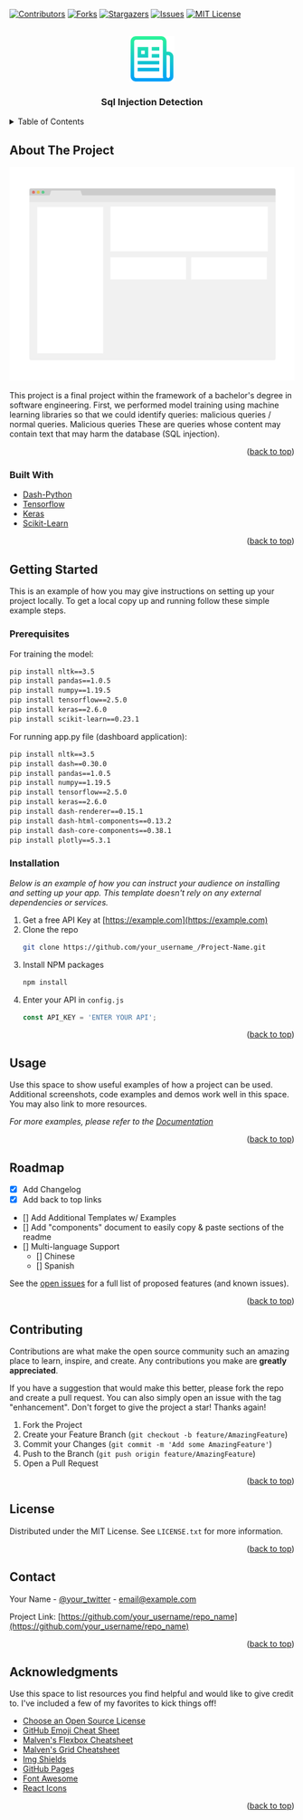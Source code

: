 <div id="top"></div>
<!--
*** Thanks for checking out the Best-README-Template. If you have a suggestion
*** that would make this better, please fork the repo and create a pull request
*** or simply open an issue with the tag "enhancement".
*** Don't forget to give the project a star!
*** Thanks again! Now go create something AMAZING! :D
-->



<!-- PROJECT SHIELDS -->
<!--
*** I'm using markdown "reference style" links for readability.
*** Reference links are enclosed in brackets [ ] instead of parentheses ( ).
*** See the bottom of this document for the declaration of the reference variables
*** for contributors-url, forks-url, etc. This is an optional, concise syntax you may use.
*** https://www.markdownguide.org/basic-syntax/#reference-style-links
-->
[![Contributors][contributors-shield]][contributors-url]
[![Forks][forks-shield]][forks-url]
[![Stargazers][stars-shield]][stars-url]
[![Issues][issues-shield]][issues-url]
[![MIT License][license-shield]][license-url]



<!-- PROJECT LOGO -->
<br />
<div align="center">
  <a href="https://github.com/dudi709/SQL-injection-Final-Project">
    <img src="images/logo.png" alt="Logo" width="80" height="80">
  </a>

  <h3 align="center">Sql Injection Detection</h3>
</div>



<!-- TABLE OF CONTENTS -->
<details>
  <summary>Table of Contents</summary>
  <ol>
    <li>
      <a href="#about-the-project">About The Project</a>
      <ul>
        <li><a href="#built-with">Built With</a></li>
      </ul>
    </li>
    <li>
      <a href="#getting-started">Getting Started</a>
      <ul>
        <li><a href="#prerequisites">Prerequisites</a></li>
        <li><a href="#installation">Installation</a></li>
      </ul>
    </li>
    <li><a href="#usage">Usage</a></li>
    <li><a href="#roadmap">Roadmap</a></li>
    <li><a href="#contributing">Contributing</a></li>
    <li><a href="#license">License</a></li>
    <li><a href="#contact">Contact</a></li>
    <li><a href="#acknowledgments">Acknowledgments</a></li>
  </ol>
</details>



<!-- ABOUT THE PROJECT -->
## About The Project

[![Product Name Screen Shot][product-screenshot]](https://example.com)

This project is a final project within the framework of a bachelor's degree in software engineering.
First, we performed model training using machine learning libraries so that we could identify queries: malicious queries / normal queries. Malicious queries These are queries whose content may contain text that may harm the database (SQL injection).

<p align="right">(<a href="#top">back to top</a>)</p>



### Built With

* [Dash-Python](https://dash.plotly.com/)
* [Tensorflow](https://www.tensorflow.org/)
* [Keras](https://keras.io/)
* [Scikit-Learn](https://scikit-learn.org/stable/)




<p align="right">(<a href="#top">back to top</a>)</p>



<!-- GETTING STARTED -->
## Getting Started

This is an example of how you may give instructions on setting up your project locally.
To get a local copy up and running follow these simple example steps.

### Prerequisites

For training the model:
  ```sh
  pip install nltk==3.5
  pip install pandas==1.0.5
  pip install numpy==1.19.5
  pip install tensorflow==2.5.0
  pip install keras==2.6.0
  pip install scikit-learn==0.23.1
  ```
 For running app.py file (dashboard application):
   ```sh
  pip install nltk==3.5
  pip install dash==0.30.0
  pip install pandas==1.0.5
  pip install numpy==1.19.5
  pip install tensorflow==2.5.0
  pip install keras==2.6.0
  pip install dash-renderer==0.15.1
  pip install dash-html-components==0.13.2
  pip install dash-core-components==0.38.1
  pip install plotly==5.3.1
  ```

### Installation

_Below is an example of how you can instruct your audience on installing and setting up your app. This template doesn't rely on any external dependencies or services._

1. Get a free API Key at [https://example.com](https://example.com)
2. Clone the repo
   ```sh
   git clone https://github.com/your_username_/Project-Name.git
   ```
3. Install NPM packages
   ```sh
   npm install
   ```
4. Enter your API in `config.js`
   ```js
   const API_KEY = 'ENTER YOUR API';
   ```

<p align="right">(<a href="#top">back to top</a>)</p>



<!-- USAGE EXAMPLES -->
## Usage

Use this space to show useful examples of how a project can be used. Additional screenshots, code examples and demos work well in this space. You may also link to more resources.

_For more examples, please refer to the [Documentation](https://example.com)_

<p align="right">(<a href="#top">back to top</a>)</p>



<!-- ROADMAP -->
## Roadmap

- [x] Add Changelog
- [x] Add back to top links
- [] Add Additional Templates w/ Examples
- [] Add "components" document to easily copy & paste sections of the readme
- [] Multi-language Support
    - [] Chinese
    - [] Spanish

See the [open issues](https://github.com/othneildrew/Best-README-Template/issues) for a full list of proposed features (and known issues).

<p align="right">(<a href="#top">back to top</a>)</p>



<!-- CONTRIBUTING -->
## Contributing

Contributions are what make the open source community such an amazing place to learn, inspire, and create. Any contributions you make are **greatly appreciated**.

If you have a suggestion that would make this better, please fork the repo and create a pull request. You can also simply open an issue with the tag "enhancement".
Don't forget to give the project a star! Thanks again!

1. Fork the Project
2. Create your Feature Branch (`git checkout -b feature/AmazingFeature`)
3. Commit your Changes (`git commit -m 'Add some AmazingFeature'`)
4. Push to the Branch (`git push origin feature/AmazingFeature`)
5. Open a Pull Request

<p align="right">(<a href="#top">back to top</a>)</p>



<!-- LICENSE -->
## License

Distributed under the MIT License. See `LICENSE.txt` for more information.

<p align="right">(<a href="#top">back to top</a>)</p>



<!-- CONTACT -->
## Contact

Your Name - [@your_twitter](https://twitter.com/your_username) - email@example.com

Project Link: [https://github.com/your_username/repo_name](https://github.com/your_username/repo_name)

<p align="right">(<a href="#top">back to top</a>)</p>



<!-- ACKNOWLEDGMENTS -->
## Acknowledgments

Use this space to list resources you find helpful and would like to give credit to. I've included a few of my favorites to kick things off!

* [Choose an Open Source License](https://choosealicense.com)
* [GitHub Emoji Cheat Sheet](https://www.webpagefx.com/tools/emoji-cheat-sheet)
* [Malven's Flexbox Cheatsheet](https://flexbox.malven.co/)
* [Malven's Grid Cheatsheet](https://grid.malven.co/)
* [Img Shields](https://shields.io)
* [GitHub Pages](https://pages.github.com)
* [Font Awesome](https://fontawesome.com)
* [React Icons](https://react-icons.github.io/react-icons/search)

<p align="right">(<a href="#top">back to top</a>)</p>

<!-- MARKDOWN LINKS & IMAGES -->
<!-- https://www.markdownguide.org/basic-syntax/#reference-style-links -->
[contributors-shield]: https://img.shields.io/github/contributors/dudi709/SQL-injection-Final-Project?style=for-the-badge
[contributors-url]: https://github.com/dudi709/SQL-injection-Final-Project/graphs/contributors
[forks-shield]: https://img.shields.io/github/forks/dudi709/SQL-injection-Final-Project?style=for-the-badge
[forks-url]: https://github.com/dudi709/SQL-injection-Final-Project/network/members
[stars-shield]: https://img.shields.io/github/stars/dudi709/SQL-injection-Final-Project?style=for-the-badge
[stars-url]: https://github.com/dudi709/SQL-injection-Final-Project/stargazers
[issues-shield]: https://img.shields.io/github/issues/dudi709/SQL-injection-Final-Project?style=for-the-badge
[issues-url]: https://github.com/dudi709/SQL-injection-Final-Project/issues
[license-shield]: https://img.shields.io/github/license/dudi709/SQL-injection-Final-Project?style=for-the-badge
[license-url]: https://github.com/dudi709/SQL-injection-Final-Project/blob/master/LICENSE.txt
[product-screenshot]: images/screenshot.png
